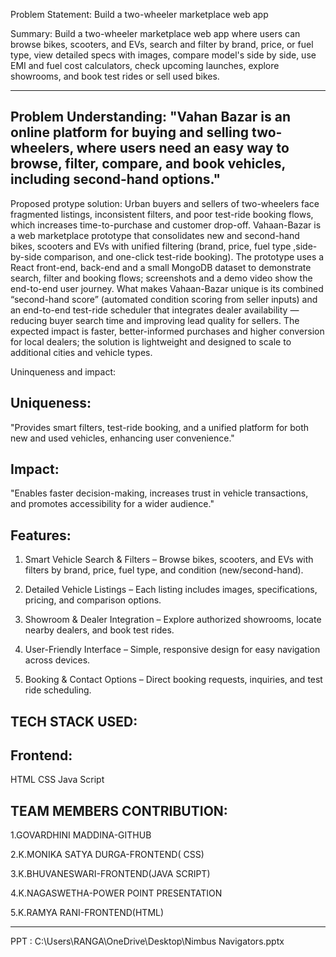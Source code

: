  Problem Statement: Build a two-wheeler marketplace web app

Summary: Build a two-wheeler marketplace web app where users can browse bikes, scooters, and EVs, search and filter by brand, price, or fuel type, view detailed specs with images, compare model's side by side, use EMI and fuel cost calculators, check upcoming launches, explore showrooms, and book test rides or sell used bikes.

-------------------
Problem Understanding:
"Vahan Bazar is an online platform for buying and selling two-wheelers, where users need an easy way to browse, filter, compare, and book vehicles, including second-hand options."
--------------------
Proposed protype solution:
Urban buyers and sellers of two-wheelers face fragmented listings, inconsistent filters, and poor test-ride booking flows, which increases time-to-purchase and customer drop-off. Vahaan-Bazar is a web marketplace prototype that consolidates new and second-hand bikes, scooters and EVs with unified filtering (brand, price, fuel type ,side-by-side comparison, and one-click test-ride booking). The prototype uses a React front-end, back-end and a small MongoDB dataset to demonstrate search, filter and booking flows; screenshots and a demo video show the end-to-end user journey. What makes Vahaan-Bazar unique is its combined “second-hand score” (automated condition scoring from seller inputs) and an end-to-end test-ride scheduler that integrates dealer availability — reducing buyer search time and improving lead quality for sellers. The expected impact is faster, better-informed purchases and higher conversion for local dealers; the solution is lightweight and designed to scale to additional cities and vehicle types.


Uninqueness and impact:

Uniqueness:
-------------------
"Provides smart filters, test-ride booking, and a unified platform for both new and used vehicles, enhancing user convenience."

Impact:
----------------------
"Enables faster decision-making, increases trust in vehicle transactions, and promotes accessibility for a wider audience."

Features:
------------------------

1. Smart Vehicle Search & Filters – Browse bikes, scooters, and EVs with filters by brand, price, fuel type, and condition (new/second-hand).


2. Detailed Vehicle Listings – Each listing includes images, specifications, pricing, and comparison options.


3. Showroom & Dealer Integration – Explore authorized showrooms, locate nearby dealers, and book test rides.


4. User-Friendly Interface – Simple, responsive design for easy navigation across devices.


5. Booking & Contact Options – Direct booking requests, inquiries, and test ride scheduling.

TECH STACK USED:
----------------------------

Frontend:
------------
HTML
CSS
Java Script

TEAM MEMBERS CONTRIBUTION:
-------------------------------
1.GOVARDHINI MADDINA-GITHUB 

2.K.MONIKA SATYA DURGA-FRONTEND( CSS)

3.K.BHUVANESWARI-FRONTEND(JAVA SCRIPT)

4.K.NAGASWETHA-POWER POINT PRESENTATION

5.K.RAMYA RANI-FRONTEND(HTML)


------------------------------------------------------------
PPT :
  C:\Users\RANGA\OneDrive\Desktop\Nimbus Navigators.pptx

  
